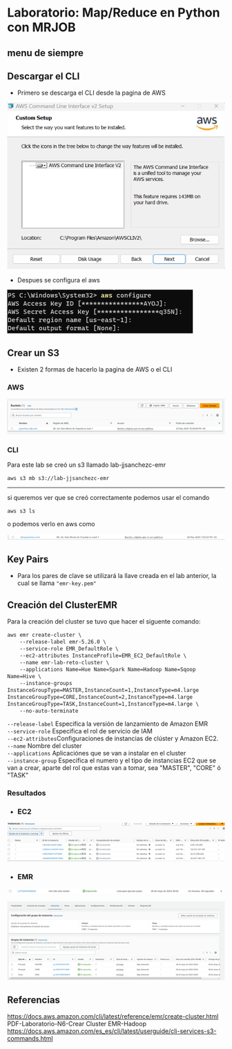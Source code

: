 # Laboratorio: Map/Reduce en Python con MRJOB

## menu de siempre

## Descargar el CLI
- Primero se descarga el CLI desde la pagina de AWS 

![descarga](imagenes/descargando_CLI.png)

- Despues se configura el aws 

![config](imagenes/configurando_aws.png)

## Crear un S3
- Existen 2 formas de hacerlo la pagina de AWS o el CLI

### AWS

![createS3](imagenes/S3-desde_AWS.png)

### CLI
Para este lab se creó un s3 llamado lab-jjsanchezc-emr
```
aws s3 mb s3://lab-jjsanchezc-emr
```
***
si queremos ver que se creó correctamente podemos usar el comando 
```
aws s3 ls
```
o podemos verlo en aws como 

![s3existentes](imagenes/existencia_s3.png)

## Key Pairs
- Para los pares de clave se utilizará la llave creada en el lab anterior, la cual se llama `"emr-key.pem"`

## Creación del ClusterEMR
Para la creación del cluster se tuvo que hacer el siguente comando:
```
aws emr create-cluster \
    --release-label emr-5.26.0 \
    --service-role EMR_DefaultRole \
    --ec2-attributes InstanceProfile=EMR_EC2_DefaultRole \
    --name emr-lab-reto-cluster \
    --applications Name=Hue Name=Spark Name=Hadoop Name=Sqoop Name=Hive \
    --instance-groups InstanceGroupType=MASTER,InstanceCount=1,InstanceType=m4.large InstanceGroupType=CORE,InstanceCount=2,InstanceType=m4.large InstanceGroupType=TASK,InstanceCount=1,InstanceType=m4.large \
    --no-auto-terminate
```
`--release-label` Especifica la versión de lanzamiento de Amazon EMR <br>
`--service-role` Especifica el rol de servicio de IAM <br>
`--ec2-attributes`Configuraciones de instancias de clúster y Amazon EC2.<br>
`--name` Nombre del cluster <br>
`--applications` Aplicaciónes que se van a instalar en el cluster <br>
`--instance-group` Especifica el numero y el tipo de instancias EC2 que se van a crear, aparte del rol que estas van a tomar, sea "MASTER", "CORE" ó "TASK" <br>

### Resultados 
- ### EC2

![cluster_ec2_res](imagenes/resultados_cluster_ec2.png)

- ### EMR

![cluster_emr_res](imagenes/resultados_cluster_emr.png)

![cluster_emr2_res](imagenes/resultados_cluster_emr2.png)

## Referencias 
https://docs.aws.amazon.com/cli/latest/reference/emr/create-cluster.html
PDF-Laboratorio-N6-Crear Cluster EMR-Hadoop
https://docs.aws.amazon.com/es_es/cli/latest/userguide/cli-services-s3-commands.html
